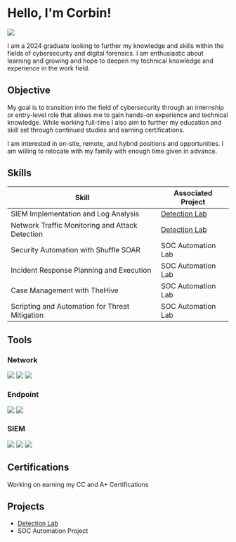 # Hello, I'm Corbin!
<a href="https://www.linkedin.com/in/corbin-osman-35743328b/"><img src="https://img.shields.io/badge/-LinkedIn-0072b1?&style=for-the-badge&logo=linkedin&logoColor=white" /></a>

I am a 2024 graduate looking to further my knowledge and skills within the fields of cybersecurity and digital forensics. I am enthusiastic about learning and growing and hope to deepen my technical knowledge and experience in the work field.

## Objective

My goal is to transition into the field of cybersecurity through an internship or entry-level role that allows me to gain hands-on experience and technical knowledge. While working full-time I also aim to further my education and skill set through continued studies and earning certifications.

I am interested in on-site, remote, and hybrid positions and opportunities. I am willing to relocate with my family with enough time given in advance.

## Skills

| Skill                                         | Associated Project         |
|-----------------------------------------------|----------------------------|
| SIEM Implementation and Log Analysis          | <a href="https://github.com/osmancyber/Detection-Lab/tree/main">Detection Lab</a>|
| Network Traffic Monitoring and Attack Detection | <a href="https://google.com">Detection Lab</a>|
| Security Automation with Shuffle SOAR         | SOC Automation Lab|
| Incident Response Planning and Execution      | SOC Automation Lab|
| Case Management with TheHive                  | SOC Automation Lab|
| Scripting and Automation for Threat Mitigation | SOC Automation Lab|

## Tools

### Network
<div>
    <img src="https://img.shields.io/badge/-Wireshark-1679A7?&style=for-the-badge&logo=Wireshark&logoColor=white" />
    <img src="https://img.shields.io/badge/-Suricata-EF3B2D?&style=for-the-badge&logo=Suricata&logoColor=white" />
    <img src="https://img.shields.io/badge/-Zeek-777BB4?&style=for-the-badge&logo=Zeek&logoColor=white" />
</div>

### Endpoint
<div>
    <img src="https://img.shields.io/badge/-Microsoft_Defender_for_Endpoint-00A4EF?&style=for-the-badge&logo=Microsoft&logoColor=white" />
    <img src="https://img.shields.io/badge/-Velociraptor-4B275F?&style=for-the-badge&logo=Velociraptor&logoColor=white" />
</div>

### SIEM
<div>
    <img src="https://img.shields.io/badge/-Microsoft_Sentinel-0078D4?&style=for-the-badge&logo=Microsoft&logoColor=white" />
    <img src="https://img.shields.io/badge/-Splunk-000000?&style=for-the-badge&logo=Splunk&logoColor=white" />
    <img src="https://img.shields.io/badge/-Elastic-005571?&style=for-the-badge&logo=Elastic&logoColor=white" />
</div>

## Certifications

Working on earning my CC and A+ Certifications
<div>
</div>

## Projects
- <a href="https://github.com/osmancyber/Detection-Lab/tree/main">Detection Lab</a>
- SOC Automation Project
